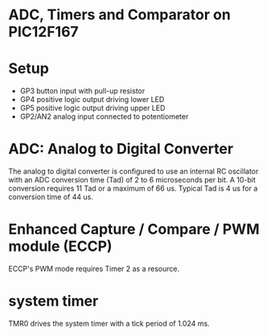 # ADC, Timers and Comparator on PIC12F167

# Setup
- GP3 button input with pull-up resistor
- GP4 positive logic output driving lower LED
- GP5 positive logic output driving upper LED
- GP2/AN2 analog input connected to potentiometer

# ADC: Analog to Digital Converter
The analog to digital converter is configured to use
an internal RC oscillator with an ADC conversion
time (Tad) of 2 to 6 microseconds per bit. A 10-bit conversion
requires 11 Tad or a maximum of 66 us. Typical Tad is 4 us for
a conversion time of 44 us.

# Enhanced Capture / Compare / PWM module (ECCP)
ECCP's PWM mode requires Timer 2 as a resource.


# system timer
TMR0 drives the system timer with a tick period of 1.024 ms.

